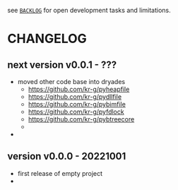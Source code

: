 
see [`BACKLOG`](./BACKLOG.md)
for open development tasks and limitations.


# CHANGELOG


## next version v0.0.1 - ???

- moved other code base into dryades
  - https://github.com/kr-g/pyheapfile
  - https://github.com/kr-g/pydllfile
  - https://github.com/kr-g/pybimfile
  - https://github.com/kr-g/pyfdlock
  - https://github.com/kr-g/pybtreecore
  -
-

## version v0.0.0 - 20221001

- first release of empty project 
- 
